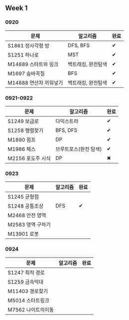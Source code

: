 ## Week 1

### 0920

| 문제                   | 알고리즘           | 완료 |
| ---------------------- | ------------------ | ---- |
| S1861 정사각형 방      | DFS, BFS           | ✔    |
| S1251 하나로           | MST                | ✔    |
| M14889 스타트와 링크   | 백트래킹, 완전탐색 | ✔    |
| M1697 숨바꼭질         | BFS                | ✔    |
| M14888 연산자 끼워넣기 | 백트래킹, 완전탐색 | ✔    |

### 0921-0922

| 문제              | 알고리즘              | 완료 |
| ----------------- | --------------------- | ---- |
| S1249 보급로      | 다익스트라            | ✔    |
| S1258 행렬찾기    | BFS, DFS              | ✔    |
| M1890 점프        | DP                    | ✔    |
| M1986 체스        | 브루트포스(완전 탐색) | ✔    |
| M2156 포도주 시식 | DP                    | ✖    |

### 0923

| 문제              | 알고리즘 | 완료 |
| ----------------- | -------- | ---- |
| S1245 균형점      |          |      |
| S1248 공통조상    | DFS      | ✔    |
| M2468 안전 영역   |          |      |
| M2583 영역 구하기 |          |      |
| M13901 로봇       |          |      |

### 0924

| 문제               | 알고리즘 | 완료 |
| ------------------ | -------- | ---- |
| S1247 최적 경로    |          |      |
| S1259 금속막대     |          |      |
| M11403 경로찾기    |          |      |
| M5014 스타트링크   |          |      |
| M7562 나이트의이동 |          |      |

